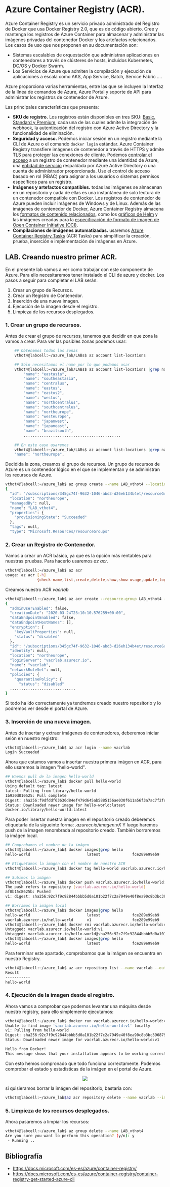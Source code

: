 # Azure Container Registry (ACR).

Azure Container Registry es un servicio privado administrado del Registro de Docker que usa Docker Registry 2.0, que es de código abierto. Cree y mantenga los registros de Azure Container para almacenar y administrar las imágenes privadas del contenedor Docker y los artefactos relacionados. Los casos de uso que nos proponen en su documentación son:

- Sistemas escalables de orquestación que administran aplicaciones en contenedores a través de clústeres de hosts, incluidos Kubernetes, DC/OS y Docker Swarm.
- Los Servicios de Azure que admiten la compilación y ejecución de aplicaciones a escala como AKS, App Service, Batch, Service Fabric ....

Azure proporciona varias herramientas, entre las que se incluyen la Interfaz de la línea de comandos de Azure, Azure Portal y soporte de API para administrar los registros de contenedor de Azure.

Las principales características que presenta:

- **SKU de registro.**  Los registros están disponibles en tres SKU: [Basic, Standard y Premium](https://docs.microsoft.com/es-es/azure/container-registry/container-registry-skus), cada una de las cuales admite la integración de webhook, la autenticación del registro con Azure Active Directory y la funcionalidad de eliminación.
- **Seguridad y acceso.** Podemos iniciar sesión en un registro mediante la CLI de Azure o el comando `docker login` estándar. Azure Container Registry transfiere imágenes de contenedor a través de HTTPS y admite TLS para proteger las conexiones de cliente. Podemos [controlar el acceso](https://docs.microsoft.com/es-es/azure/container-registry/container-registry-authentication) a un registro de contenedor mediante una identidad de Azure, una [entidad de servicio](https://docs.microsoft.com/es-es/azure/active-directory/develop/app-objects-and-service-principals) respaldada por Azure Active Directory o una cuenta de administrador proporcionada. Use el control de acceso basado en rol (RBAC) para asignar a los usuarios o sistemas permisos específicos para un registro.
- **Imágenes y artefactos compatibles.** todas las imágenes se almacenan en un repositorio y cada de ellas es una instantánea de solo lectura de un contenedor compatible con Docker. Los registros de contenedor de Azure pueden incluir imágenes de Windows y de Linux. Además de las imágenes de contenedor de Docker, Azure Container Registry almacena los [formatos de contenido relacionados](https://docs.microsoft.com/es-es/azure/container-registry/container-registry-image-formats), como los [gráficos de Helm](https://docs.microsoft.com/es-es/azure/container-registry/container-registry-helm-repos) y las imágenes creadas para la [especificación de formato de imagen de Open Container Initiative (OCI)](https://github.com/opencontainers/image-spec/blob/master/spec.md).
- **Compilaciones de imágenes automatizadas.** usaremos [Azure Container Registry Tasks](https://docs.microsoft.com/es-es/azure/container-registry/container-registry-tasks-overview) (ACR Tasks) para simplificar la creación, prueba, inserción e implementación de imágenes en Azure.



## LAB. Creando nuestro primer ACR.

En el presente lab vamos a ver como trabajar con este componente de Azure. Para ello necesitaremos tener instalado el CLI de azure y docker. Los pasos a seguir para completar el LAB serán:

1. Crear un grupo de Recursos.
2. Crear un Registro de Contenedor.
3. Inserción de una nueva imagen.
4. Ejecución de la imagen desde el registro.
5. Limpieza de los recursos desplegados.


### 1. Crear un grupo de recursos.
Antes de crear el grupo de recursos, tenemos que decidir en que zona la vamos a crear. Para ver las posibles zonas podemos usar:

```bash
    ## Obtenemos todas las zonas
    vthot4@labcell:~/azure_lab/LABs$ az account list-locations

    ## Sólo necesitamos el name por lo que podemos usar
    vthot4@labcell:~/azure_lab/LABs$ az account list-locations |grep name
        "name": "eastasia",
        "name": "southeastasia",
        "name": "centralus",
        "name": "eastus",
        "name": "eastus2",
        "name": "westus",
        "name": "northcentralus",
        "name": "southcentralus",
        "name": "northeurope",
        "name": "westeurope",
        "name": "japanwest",
        "name": "japaneast",
        "name": "brazilsouth",
        ...........................................
    
    ## En este caso usaremos  
    vthot4@labcell:~/azure_lab/LABs$ az account list-locations |grep name|grep northeur
    "name": "northeurope",
```
Decidida la zona, creamos el grupo de recursos. Un grupo de recursos de Azure es un contenedor lógico en el que se implementan y se administran los recursos de Azure.

```bash
vthot4@labcell:~/azure_lab$ az group create --name LAB_vthot4 --location northeurope
{
  "id": "/subscriptions/345gc74f-9632-1046-abd3-d26eh134b4et/resourceGroups/LAB_vthot4",
  "location": "northeurope",
  "managedBy": null,
  "name": "LAB_vthot4",
  "properties": {
    "provisioningState": "Succeeded"
  },
  "tags": null,
  "type": "Microsoft.Resources/resourceGroups"

```

### 2. Crear un Registro de Contenedor.
Vamos a crear un ACR básico, ya que es la opción más rentables para nuestras pruebas. Para hacerlo usaremos *az acr*.
```bash
vthot4@labcell:~/azure_lab$ az acr
usage: az acr [-h]
              {check-name,list,create,delete,show,show-usage,update,login,import,credential,repository,webhook,replication,build,run,pack,task,taskrun,config,helm,network-rule,check-health,scope-map,token,private-endpoint-connection,private-link-resource,identity,encryption}
``` 
Creamos nuestro ACR *vacrlab*

```bash
vthot4@labcell:~/azure_lab$ az acr create --resource-group LAB_vthot4 --name vacrlab --sku Basic
{
  "adminUserEnabled": false,
  "creationDate": "2020-03-24T23:10:10.576259+00:00",
  "dataEndpointEnabled": false,
  "dataEndpointHostNames": [],
  "encryption": {
    "keyVaultProperties": null,
    "status": "disabled"
  },
  "id": "/subscriptions/345gc74f-9632-1046-abd3-d26eh134b4et/resourceGroups/LAB_vthot4/providers/Microsoft.ContainerRegistry/registries/vacrlab",
  "identity": null,
  "location": "northeurope",
  "loginServer": "vacrlab.azurecr.io",
  "name": "vacrlab",
  "networkRuleSet": null,
  "policies": {
    "quarantinePolicy": {
      "status": "disabled"
  .............................
}

```
Si todo ha ido correctamente ya tendremos creado nuestro repositorio y lo podremos ver desde el portal de Azure.

### 3. Inserción de una nueva imagen.
Antes de insertar y extraer imágenes de contenedores, deberemos iniciar seión en nuestro registro:

```bash
vthot4@labcell:~/azure_lab$ az acr login --name vacrlab
Login Succeeded
```
Ahora que estamos vamos a insertar nuestra primera imágen en ACR, para ello usaremos la imagen "hello-world".
```bash
## Haemos pull de la imagen hello-world
vthot4@labcell:~/azure_lab$ docker pull hello-world
Using default tag: latest
latest: Pulling from library/hello-world
1b930d010525: Pull complete 
Digest: sha256:f9dfddf63636d84ef479d645ab5885156ae030f611a56f3a7ac7f2fdd86d7e4e
Status: Downloaded newer image for hello-world:latest
docker.io/library/hello-world:latest
```
Para poder insertar nuestra imagen en el repositorio creado deberemos etiquetarla de la sigueinte forma: *<nombre-registro>.azurecr.io/imagen:vX*
Y luego haremos push de la imagen renombrada al repositorio creado. También borraremos la imágen local.

```bash
## Comprobamos el nombre de la imágen
vthot4@labcell:~/azure_lab$ docker images|grep hello
hello-world                         latest              fce289e99eb9        14 months ago       1.84kB

## Etiquetamos la imagen con el nombre de nuestro ACR
vthot4@labcell:~/azure_lab$ docker tag hello-world vacrlab.azurecr.io/hello-world:v1

## Subimos la imágen 
vthot4@labcell:~/azure_lab$ docker push vacrlab.azurecr.io/hello-world:v1
The push refers to repository [vacrlab.azurecr.io/hello-world]
af0b15c8625b: Pushed 
v1: digest: sha256:92c7f9c92844bbbb5d0a101b22f7c2a7949e40f8ea90c8b3bc396879d95e899a size: 524

## Borramos la imágen local
vthot4@labcell:~/azure_lab$ docker images|grep hello
hello-world                         latest              fce289e99eb9        14 months ago       1.84kB
vacrlab.azurecr.io/hello-world      v1                  fce289e99eb9        14 months ago       1.84kB
vthot4@labcell:~/azure_lab$ docker rmi vacrlab.azurecr.io/hello-world:v1
Untagged: vacrlab.azurecr.io/hello-world:v1
Untagged: vacrlab.azurecr.io/hello-world@sha256:92c7f9c92844bbbb5d0a101b22f7c2a7949e40f8ea90c8b3bc396879d95e899a
vthot4@labcell:~/azure_lab$ docker images|grep hello
hello-world                         latest              fce289e99eb9        14 months ago       1.84kB
```
Para terminar este apartado, comprobamos que la imágen se encuentra en nuestro Registry.
```bash
vthot4@labcell:~/azure_lab$ az acr repository list --name vacrlab --output table
Result
-----------
hello-world
```

### 4. Ejecución de la imagen desde el registro.
Ahora vamos a comprobar que podemos levantar una máquina desde nuestro registry, para ello simplemente ejecutamos:

```bash
vthot4@labcell:~/azure_lab$ docker run vacrlab.azurecr.io/hello-world:v1
Unable to find image 'vacrlab.azurecr.io/hello-world:v1' locally
v1: Pulling from hello-world
Digest: sha256:92c7f9c92844bbbb5d0a101b22f7c2a7949e40f8ea90c8b3bc396879d95e899a
Status: Downloaded newer image for vacrlab.azurecr.io/hello-world:v1

Hello from Docker!
This message shows that your installation appears to be working correctly.
```
Con esto hemos compronado que todo funciona correctamente. Podemos comprobar el estado y estadisticas de la imágen en el portal de Azure.

<p align="center">
  <img src="./images/acr.png">
</p>

si quisieramos borrar la imágen del repositorio, bastaría con:
```bash
vthot4@labcell:~/azure_lab$az acr repository delete --name vacrlab --image hello-world:v1
```

### 5. Limpieza de los recursos desplegados.
Ahora pasaremos a limpiar los recursos:

```bash
vthot4@labcell:~/azure_lab$ az group delete --name LAB_vthot4
Are you sure you want to perform this operation? (y/n): y
 - Running ..
```





















## Bibliografía

- https://docs.microsoft.com/es-es/azure/container-registry/
- https://docs.microsoft.com/es-es/azure/container-registry/container-registry-get-started-azure-cli
